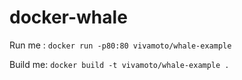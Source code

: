 # docker-whale

Run me : `docker run -p80:80 vivamoto/whale-example`

Build me: `docker build -t vivamoto/whale-example .`
